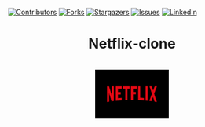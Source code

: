 <!-- Improved compatibility of back to top link: See: https://github.com/othneildrew/Best-README-Template/pull/73 -->
<a name="readme-top"></a>
<!--
*** Thanks for checking out the Best-README-Template. If you have a suggestion
*** that would make this better, please fork the repo and create a pull request
*** or simply open an issue with the tag "enhancement".
*** Don't forget to give the project a star!
*** Thanks again! Now go create something AMAZING! :D
-->



<!-- PROJECT SHIELDS -->
<!--
*** I'm using markdown "reference style" links for readability.
*** Reference links are enclosed in brackets [ ] instead of parentheses ( ).
*** See the bottom of this document for the declaration of the reference variables
*** for contributors-url, forks-url, etc. This is an optional, concise syntax you may use.
*** https://www.markdownguide.org/basic-syntax/#reference-style-links
-->
[![Contributors][contributors-shield]][contributors-url]
[![Forks][forks-shield]][forks-url]
[![Stargazers][stars-shield]][stars-url]
[![Issues][issues-shield]][issues-url]
[![LinkedIn][linkedin-shield]][linkedin-url]
<!-- [![MIT License][license-shield]][license-url] -->

# <h1 align="center">Netflix-clone</h1>

<!-- PROJECT LOGO -->
<br />
<div align="center">
  <a href="https://github.com/Prithwish10/Netflix-clone">
    <img src="Netflix-logo.png" alt="Logo" width="150" height="100">
  </a>
</div>

<!-- TABLE OF CONTENTS -->



<!-- MARKDOWN LINKS & IMAGES -->
<!-- https://www.markdownguide.org/basic-syntax/#reference-style-links -->
[contributors-shield]: https://img.shields.io/github/contributors/Prithwish10/Netflix-clone.svg?style=for-the-badge
[contributors-url]: https://github.com/Prithwish10/Netflix-clone/graphs/contributors
[forks-shield]: https://img.shields.io/github/forks/Prithwish10/Netflix-clone.svg?style=for-the-badge
[forks-url]: https://github.com/Prithwish10/Netflix-clone/network/members
[stars-shield]: https://img.shields.io/github/stars/Prithwish10/Netflix-clone.svg?style=for-the-badge
[stars-url]: https://github.com/Prithwish10/Netflix-clone/stargazers
[issues-shield]: https://img.shields.io/github/issues/Prithwish10/Netflix-clone.svg?style=for-the-badge
[issues-url]: https://github.com/Prithwish10/Netflix-clone/issues
[license-shield]: https://img.shields.io/github/license/Prithwish10/Netflix-clone.svg?style=for-the-badge
[license-url]: https://github.com/othneildrew/Best-README-Template/blob/master/LICENSE.txt
[linkedin-shield]: https://img.shields.io/badge/-LinkedIn-black.svg?style=for-the-badge&logo=linkedin&colorB=555
[linkedin-url]: https://www.linkedin.com/in/prithwishdas60/
[product-screenshot]: images/screenshot.png
